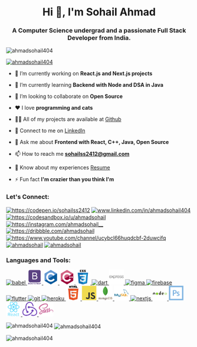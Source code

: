 <h1 align="center">Hi 👋, I'm Sohail Ahmad</h1>
<h3 align="center">A Computer Science undergrad and a passionate Full Stack Developer from India.</h3>

<p align="left"> <img src="https://komarev.com/ghpvc/?username=ahmadsohail404&label=Profile%20views&color=0e75b6&style=flat" alt="ahmadsohail404" /> </p>

<p align="left"> <a href="https://github.com/ryo-ma/github-profile-trophy"><img src="https://github-profile-trophy.vercel.app/?username=ahmadsohail404" alt="ahmadsohail404" /></a> </p>

- 🔭 I’m currently working on **React.js and Next.js projects**

- 🌱 I’m currently learning **Backend with Node and DSA in Java**

- 👯 I’m looking to collaborate on **Open Source**

- ❤️ I love **programming and cats**

- 👨‍💻 All of my projects are available at [Github](https://github.com/ahmadsohail404)

- 📝 Connect to me on [LinkedIn](www.linkedin.com/in/ahmadsohail404)

- 💬 Ask me about **Frontend with React, C++, Java, Open Source**

- 📫 How to reach me **sohailss2412@gmail.com**

- 📄 Know about my experiences [Resume](https://drive.google.com/file/d/13-5yFceUqqp3J96NRJdU1kdTaexn1w2W/view?usp=sharing)

- ⚡ Fun fact **I'm crazier than you think I'm**

<h3 align="left">Let's Connect:</h3>
<p align="left">
<a href="https://codepen.io/https://codepen.io/sohailss2412" target="blank"><img align="center" src="https://raw.githubusercontent.com/rahuldkjain/github-profile-readme-generator/master/src/images/icons/Social/codepen.svg" alt="https://codepen.io/sohailss2412" height="30" width="40" /></a>
<a href="https://linkedin.com/in/www.linkedin.com/in/ahmadsohail404" target="blank"><img align="center" src="https://raw.githubusercontent.com/rahuldkjain/github-profile-readme-generator/master/src/images/icons/Social/linked-in-alt.svg" alt="www.linkedin.com/in/ahmadsohail404" height="30" width="40" /></a>
<a href="https://codesandbox.com/https://codesandbox.io/u/ahmadsohail" target="blank"><img align="center" src="https://cdn.jsdelivr.net/npm/simple-icons@3.0.1/icons/codesandbox.svg" alt="https://codesandbox.io/u/ahmadsohail" height="30" width="40" /></a>
<a href="https://instagram.com/https://instagram.com/ahmadsohail__" target="blank"><img align="center" src="https://raw.githubusercontent.com/rahuldkjain/github-profile-readme-generator/master/src/images/icons/Social/instagram.svg" alt="https://instagram.com/ahmadsohail__" height="30" width="40" /></a>
<a href="https://dribbble.com/https://dribbble.com/ahmadsohail" target="blank"><img align="center" src="https://raw.githubusercontent.com/rahuldkjain/github-profile-readme-generator/master/src/images/icons/Social/dribbble.svg" alt="https://dribbble.com/ahmadsohail" height="30" width="40" /></a>
<a href="https://www.youtube.com/c/https://www.youtube.com/channel/ucybcl66huqdcbf-2duwcifq" target="blank"><img align="center" src="https://raw.githubusercontent.com/rahuldkjain/github-profile-readme-generator/master/src/images/icons/Social/youtube.svg" alt="https://www.youtube.com/channel/ucybcl66huqdcbf-2duwcifq" height="30" width="40" /></a>
<a href="https://www.hackerrank.com/ahmadsohail" target="blank"><img align="center" src="https://raw.githubusercontent.com/rahuldkjain/github-profile-readme-generator/master/src/images/icons/Social/hackerrank.svg" alt="ahmadsohail" height="30" width="40" /></a>
<a href="https://auth.geeksforgeeks.org/user/ahmadsohail" target="blank"><img align="center" src="https://raw.githubusercontent.com/rahuldkjain/github-profile-readme-generator/master/src/images/icons/Social/geeks-for-geeks.svg" alt="ahmadsohail" height="30" width="40" /></a>
</p>

<h3 align="left">Languages and Tools:</h3>
<p align="left"> <a href="https://babeljs.io/" target="_blank"> <img src="https://www.vectorlogo.zone/logos/babeljs/babeljs-icon.svg" alt="babel" width="40" height="40"/> </a> <a href="https://getbootstrap.com" target="_blank"> <img src="https://raw.githubusercontent.com/devicons/devicon/master/icons/bootstrap/bootstrap-plain-wordmark.svg" alt="bootstrap" width="40" height="40"/> </a> <a href="https://www.cprogramming.com/" target="_blank"> <img src="https://raw.githubusercontent.com/devicons/devicon/master/icons/c/c-original.svg" alt="c" width="40" height="40"/> </a> <a href="https://www.w3schools.com/cpp/" target="_blank"> <img src="https://raw.githubusercontent.com/devicons/devicon/master/icons/cplusplus/cplusplus-original.svg" alt="cplusplus" width="40" height="40"/> </a> <a href="https://www.w3schools.com/css/" target="_blank"> <img src="https://raw.githubusercontent.com/devicons/devicon/master/icons/css3/css3-original-wordmark.svg" alt="css3" width="40" height="40"/> </a> <a href="https://dart.dev" target="_blank"> <img src="https://www.vectorlogo.zone/logos/dartlang/dartlang-icon.svg" alt="dart" width="40" height="40"/> </a> <a href="https://expressjs.com" target="_blank"> <img src="https://raw.githubusercontent.com/devicons/devicon/master/icons/express/express-original-wordmark.svg" alt="express" width="40" height="40"/> </a> <a href="https://www.figma.com/" target="_blank"> <img src="https://www.vectorlogo.zone/logos/figma/figma-icon.svg" alt="figma" width="40" height="40"/> </a> <a href="https://firebase.google.com/" target="_blank"> <img src="https://www.vectorlogo.zone/logos/firebase/firebase-icon.svg" alt="firebase" width="40" height="40"/> </a> <a href="https://flutter.dev" target="_blank"> <img src="https://www.vectorlogo.zone/logos/flutterio/flutterio-icon.svg" alt="flutter" width="40" height="40"/> </a> <a href="https://git-scm.com/" target="_blank"> <img src="https://www.vectorlogo.zone/logos/git-scm/git-scm-icon.svg" alt="git" width="40" height="40"/> </a> <a href="https://heroku.com" target="_blank"> <img src="https://www.vectorlogo.zone/logos/heroku/heroku-icon.svg" alt="heroku" width="40" height="40"/> </a> <a href="https://www.w3.org/html/" target="_blank"> <img src="https://raw.githubusercontent.com/devicons/devicon/master/icons/html5/html5-original-wordmark.svg" alt="html5" width="40" height="40"/> </a> <a href="https://developer.mozilla.org/en-US/docs/Web/JavaScript" target="_blank"> <img src="https://raw.githubusercontent.com/devicons/devicon/master/icons/javascript/javascript-original.svg" alt="javascript" width="40" height="40"/> </a> <a href="https://www.mongodb.com/" target="_blank"> <img src="https://raw.githubusercontent.com/devicons/devicon/master/icons/mongodb/mongodb-original-wordmark.svg" alt="mongodb" width="40" height="40"/> </a> <a href="https://www.mysql.com/" target="_blank"> <img src="https://raw.githubusercontent.com/devicons/devicon/master/icons/mysql/mysql-original-wordmark.svg" alt="mysql" width="40" height="40"/> </a> <a href="https://nextjs.org/" target="_blank"> <img src="https://cdn.worldvectorlogo.com/logos/nextjs-3.svg" alt="nextjs" width="40" height="40"/> </a> <a href="https://nodejs.org" target="_blank"> <img src="https://raw.githubusercontent.com/devicons/devicon/master/icons/nodejs/nodejs-original-wordmark.svg" alt="nodejs" width="40" height="40"/> </a> <a href="https://www.photoshop.com/en" target="_blank"> <img src="https://raw.githubusercontent.com/devicons/devicon/master/icons/photoshop/photoshop-line.svg" alt="photoshop" width="40" height="40"/> </a> <a href="https://reactjs.org/" target="_blank"> <img src="https://raw.githubusercontent.com/devicons/devicon/master/icons/react/react-original-wordmark.svg" alt="react" width="40" height="40"/> </a> <a href="https://redux.js.org" target="_blank"> <img src="https://raw.githubusercontent.com/devicons/devicon/master/icons/redux/redux-original.svg" alt="redux" width="40" height="40"/> </a> <a href="https://sass-lang.com" target="_blank"> <img src="https://raw.githubusercontent.com/devicons/devicon/master/icons/sass/sass-original.svg" alt="sass" width="40" height="40"/> </a> </p>

<p><img align="left" src="https://github-readme-stats.vercel.app/api/top-langs?username=ahmadsohail404&show_icons=true&locale=en&layout=compact" alt="ahmadsohail404" /></p>

<p>&nbsp;<img align="center" src="https://github-readme-stats.vercel.app/api?username=ahmadsohail404&show_icons=true&locale=en" alt="ahmadsohail404" /></p>

<p><img align="center" src="https://github-readme-streak-stats.herokuapp.com/?user=ahmadsohail404&" alt="ahmadsohail404" /></p>
